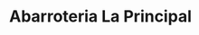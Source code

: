 ---
title: "Abarroteria La Principal"
url: /san-jose-pinula/abarroteria-la-principal/
shop: Lebensmittel
---